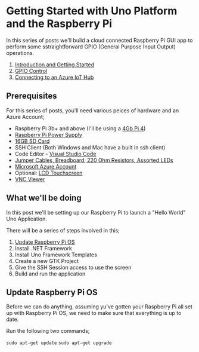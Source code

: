 # Getting Started with Uno Platform and the Raspberry Pi

In this series of posts we'll build a cloud connected Raspberry Pi GUI app to perform some sstraightforward GPIO (General Purpose Input Output) operations.

1. [Introduction and Getting Started](raspberry-pi-intro.md)
2. [GPIO Control](raspberry-pi-gpio.md)
3. [Connecting to an Azure IoT Hub](raspberry-pi-azure.md)

## Prerequisites

For this series of posts, you'll need various peices of hardware and an Azure Account;

- Raspberry Pi 3b+ and above (I'll be using a [4Gb Pi 4](https://shop.pimoroni.com/products/raspberry-pi-4?variant=29157087445075)) 
- [Raspberry Pi Power Supply](https://shop.pimoroni.com/products/universal-usb-c-power-supply-5-1v-3a)
- [16GB SD Card](https://amzn.to/2YAI07e)
- SSH Client (Both Windows and Mac have a built in ssh client)
- Code Editor - [Visual Studio Code](https://code.visualstudio.com)
- [Jumper Cables, Breadboard, 220 Ohm Resistors, Assorted LEDs](https://amzn.to/3uYybMu)
- [Microsoft Azure Account](https://portal.azure.com)
- Optional: [LCD Touchscreen](https://amzn.to/3uYSXvt)
- [VNC Viewer](https://www.realvnc.com/en/connect/download/viewer/)

## What we'll be doing

In this post we'll be setting up our Raspberry Pi to launch a "Hello World" Uno Application.

There will be a series of steps involved in this;

1. [Update Raspberry Pi OS](#-update-the-raspberry-pi-os)
2. Install .NET Framework
3. Install Uno Framework Templates
4. Create a new GTK Project
5. Give the SSH Session access to use the screen
6. Build and run the application 

## Update Raspberry Pi OS

Before we can do anything, assuming yu've gotten your Raspberry Pi all set up with Raspberry Pi OS, we need to make sure that everything is up to date.

Run the following two commands;

`sudo apt-get update`
`sudo apt-get upgrade`
